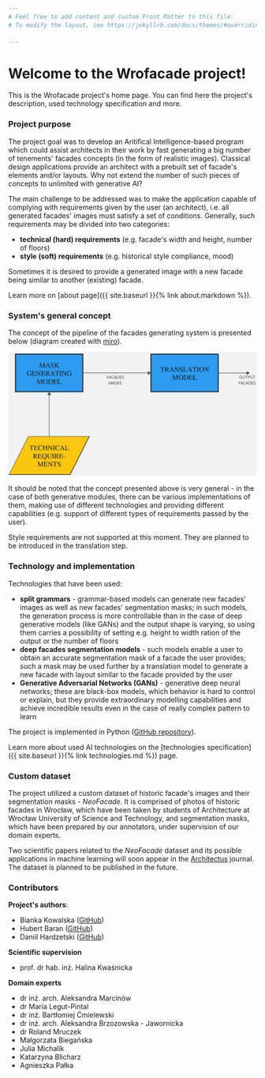 ```yaml
---
# Feel free to add content and custom Front Matter to this file.
# To modify the layout, see https://jekyllrb.com/docs/themes/#overriding-theme-defaults

---
```

# Welcome to the Wrofacade project!

This is the Wrofacade project's home page. You can find here the project's description,
used technology specification and more.

### Project purpose

The project goal was to develop an Aritifical Intelligence-based program which
could assist architects in their work by fast generating
a big number of tenements' facades concepts (in the form of
realistic images). Classical design applications provide an architect
with a prebuilt set of facade's elements and/or layouts. Why not
extend the number of such pieces of concepts to unlimited with generative AI?

The main challenge to be addressed was to make the application
capable of complying with requirements given by the user (an architect),
i.e. all generated facades' images must satisfy a set of conditions.
Generally, such requirements may be divided into two categories:

- **technical (hard) requirements** (e.g. facade's width and height,
number of floors)
- **style (soft) requirements** (e.g. historical style compliance, mood)

Sometimes it is desired to provide a generated image with a new facade
being similar to another (existing) facade.

Learn more on [about page]({{ site.baseurl }}{% link about.markdown %}).

### System's general concept

The concept of the pipeline of the facades generating system
is presented below (diagram created with [miro](https://miro.com/app/dashboard/)).

![pipeline-concept-diagram](img/concept.jpg)

It should be noted that the concept presented above is very general - in the case
of both generative modules, there can be various implementations of them,
making use of different technologies and providing different capabilities
(e.g. support of different types of requirements passed by the user).

Style requirements are not supported at this moment. They are planned to be
introduced in the translation step.

### Technology and implementation

Technologies that have been used:

- **split grammars** - grammar-based models can generate new facades' images
as well as new facades' segmentation masks; in such models, the generation process is more controllable
than in the case of deep generative models (like GANs) and the output shape is varying,
so using them carries a possibility of setting e.g. height to width ration of the output
or the number of floors
- **deep facades segmentation models** - such models enable a user to obtain an accurate
segmentation mask of a facade the user provides; such a mask may be used further by a translation
model to generate a new facade with layout similar to the facade provided by the user
- **Generative Adversarial Networks (GANs)** - generative deep neural networks; these are
black-box models, which behavior is hard to control or explain, but they provide extraordinary
modelling capabilities and achieve incredible results even in the case of really complex pattern
to learn

The project is implemented in Python ([GitHub repository](https://github.com/Tenements-facades-project/wrofacade)).

Learn more about used AI technologies on the [technologies specification]({{ site.baseurl }}{% link technologies.md %}) page.

### Custom dataset

The project utilized a custom dataset of historic facade's images
and their segmentation masks - _NeoFacade_. It is comprised of
photos of historic facades in Wrocław, which have been taken
by students of Architecture at Wrocław University of Science and
Technology, and segmentation masks, which have been prepared
by our annotators, under supervision of our domain experts.

Two scientific papers related to the _NeoFacade_ dataset and its
possible applications in machine learning will soon appear in the
[Architectus](https://architectus.pwr.edu.pl/) journal. The dataset
is planned to be published in the future.

### Contributors

**Project's authors**:

- Bianka Kowalska ([GitHub](https://github.com/bianekk))
- Hubert Baran ([GitHub](https://github.com/Hubert1225))
- Daniil Hardzetski ([GitHub](https://github.com/DanH4rd))

**Scientific supervision**

- prof. dr hab. inż. Halina Kwaśnicka

**Domain experts**

- dr inż. arch. Aleksandra Marcinów
- dr Maria Legut-Pintal
- dr inż. Bartłomiej Ćmielewski
- dr inż. arch. Aleksandra Brzozowska - Jawornicka
- dr Roland Mruczek
- Małgorzata Biegańska
- Julia Michalik
- Katarzyna Blicharz
- Agnieszka Pałka
